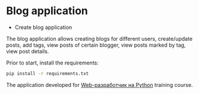 # Blog application

- Create blog application

The blog application allows creating blogs for different users,
create/update posts, add tags, view posts of certain blogger, view posts marked by tag, 
view post details. 

Prior to start, install the requirements:

```bash
pip install -r requirements.txt
```

The application developed for [Web-разработчик на Python](https://otus.ru/lessons/webpython/) training course.